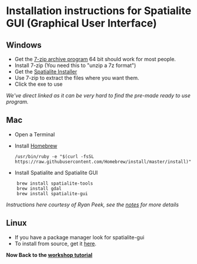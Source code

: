 # Installation instructions for Spatialite GUI (Graphical User Interface)

## Windows

  * Get the [7-zip archive program](https://www.7-zip.org/) 64 bit should work for most people.
  * Install 7-zip (You need this to "unzip a 7z format")
  * Get the [Spatialite Installer](http://www.gaia-gis.it/gaia-sins/windows-bin-NEXTGEN-x86/spatialite_gui-NG-win-x86.7z) 
  * Use 7-zip to extract the files where you want them.
  * Click the exe to use
  
  *We've direct linked as it can be very hard to find the pre-made ready to use program.*

## Mac

  * Open a Terminal
  * Install [Homebrew](https://brew.sh/)
  
    ``` /usr/bin/ruby -e "$(curl -fsSL https://raw.githubusercontent.com/Homebrew/install/master/install)" ```
  
  * Install Spatialite and Spatialite GUI
  
   ```
       brew install spatialite-tools
       brew install gdal
       brew install spatialite-gui
   ```
   *Instructions here courtesy of Ryan Peek, see the [notes](https://github.com/ryanpeek/spatiallite_demo) for more details*

## Linux

 * If you have a package manager look for spatialite-gui
 * To install from source, get it [here](https://www.gaia-gis.it/fossil/spatialite_gui/index).


**Now Back to the [workshop tutorial](README.md)**
